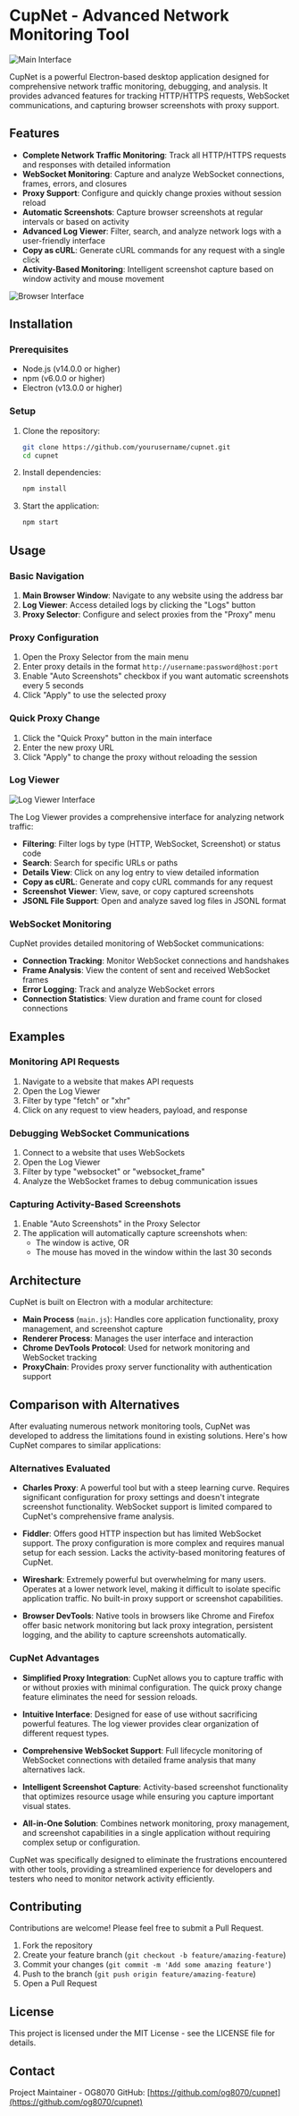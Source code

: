 # CupNet - Advanced Network Monitoring Tool

![Main Interface](docs/image/main.png)

CupNet is a powerful Electron-based desktop application designed for comprehensive network traffic monitoring, debugging, and analysis. It provides advanced features for tracking HTTP/HTTPS requests, WebSocket communications, and capturing browser screenshots with proxy support.

## Features

- **Complete Network Traffic Monitoring**: Track all HTTP/HTTPS requests and responses with detailed information
- **WebSocket Monitoring**: Capture and analyze WebSocket connections, frames, errors, and closures
- **Proxy Support**: Configure and quickly change proxies without session reload
- **Automatic Screenshots**: Capture browser screenshots at regular intervals or based on activity
- **Advanced Log Viewer**: Filter, search, and analyze network logs with a user-friendly interface
- **Copy as cURL**: Generate cURL commands for any request with a single click
- **Activity-Based Monitoring**: Intelligent screenshot capture based on window activity and mouse movement

![Browser Interface](docs/image/browser.png)

## Installation

### Prerequisites

- Node.js (v14.0.0 or higher)
- npm (v6.0.0 or higher)
- Electron (v13.0.0 or higher)

### Setup

1. Clone the repository:
   ```bash
   git clone https://github.com/yourusername/cupnet.git
   cd cupnet
   ```

2. Install dependencies:
   ```bash
   npm install
   ```

3. Start the application:
   ```bash
   npm start
   ```

## Usage

### Basic Navigation

1. **Main Browser Window**: Navigate to any website using the address bar
2. **Log Viewer**: Access detailed logs by clicking the "Logs" button
3. **Proxy Selector**: Configure and select proxies from the "Proxy" menu

### Proxy Configuration

1. Open the Proxy Selector from the main menu
2. Enter proxy details in the format `http://username:password@host:port`
3. Enable "Auto Screenshots" checkbox if you want automatic screenshots every 5 seconds
4. Click "Apply" to use the selected proxy

### Quick Proxy Change

1. Click the "Quick Proxy" button in the main interface
2. Enter the new proxy URL
3. Click "Apply" to change the proxy without reloading the session

### Log Viewer

![Log Viewer Interface](docs/image/log.png)

The Log Viewer provides a comprehensive interface for analyzing network traffic:

- **Filtering**: Filter logs by type (HTTP, WebSocket, Screenshot) or status code
- **Search**: Search for specific URLs or paths
- **Details View**: Click on any log entry to view detailed information
- **Copy as cURL**: Generate and copy cURL commands for any request
- **Screenshot Viewer**: View, save, or copy captured screenshots
- **JSONL File Support**: Open and analyze saved log files in JSONL format

### WebSocket Monitoring

CupNet provides detailed monitoring of WebSocket communications:

- **Connection Tracking**: Monitor WebSocket connections and handshakes
- **Frame Analysis**: View the content of sent and received WebSocket frames
- **Error Logging**: Track and analyze WebSocket errors
- **Connection Statistics**: View duration and frame count for closed connections

## Examples

### Monitoring API Requests

1. Navigate to a website that makes API requests
2. Open the Log Viewer
3. Filter by type "fetch" or "xhr"
4. Click on any request to view headers, payload, and response

### Debugging WebSocket Communications

1. Connect to a website that uses WebSockets
2. Open the Log Viewer
3. Filter by type "websocket" or "websocket_frame"
4. Analyze the WebSocket frames to debug communication issues

### Capturing Activity-Based Screenshots

1. Enable "Auto Screenshots" in the Proxy Selector
2. The application will automatically capture screenshots when:
   - The window is active, OR
   - The mouse has moved in the window within the last 30 seconds

## Architecture

CupNet is built on Electron with a modular architecture:

- **Main Process** (`main.js`): Handles core application functionality, proxy management, and screenshot capture
- **Renderer Process**: Manages the user interface and interaction
- **Chrome DevTools Protocol**: Used for network monitoring and WebSocket tracking
- **ProxyChain**: Provides proxy server functionality with authentication support

## Comparison with Alternatives

After evaluating numerous network monitoring tools, CupNet was developed to address the limitations found in existing solutions. Here's how CupNet compares to similar applications:

### Alternatives Evaluated

- **Charles Proxy**: A powerful tool but with a steep learning curve. Requires significant configuration for proxy settings and doesn't integrate screenshot functionality. WebSocket support is limited compared to CupNet's comprehensive frame analysis.

- **Fiddler**: Offers good HTTP inspection but has limited WebSocket support. The proxy configuration is more complex and requires manual setup for each session. Lacks the activity-based monitoring features of CupNet.

- **Wireshark**: Extremely powerful but overwhelming for many users. Operates at a lower network level, making it difficult to isolate specific application traffic. No built-in proxy support or screenshot capabilities.

- **Browser DevTools**: Native tools in browsers like Chrome and Firefox offer basic network monitoring but lack proxy integration, persistent logging, and the ability to capture screenshots automatically.

### CupNet Advantages

- **Simplified Proxy Integration**: CupNet allows you to capture traffic with or without proxies with minimal configuration. The quick proxy change feature eliminates the need for session reloads.

- **Intuitive Interface**: Designed for ease of use without sacrificing powerful features. The log viewer provides clear organization of different request types.

- **Comprehensive WebSocket Support**: Full lifecycle monitoring of WebSocket connections with detailed frame analysis that many alternatives lack.

- **Intelligent Screenshot Capture**: Activity-based screenshot functionality that optimizes resource usage while ensuring you capture important visual states.

- **All-in-One Solution**: Combines network monitoring, proxy management, and screenshot capabilities in a single application without requiring complex setup or configuration.

CupNet was specifically designed to eliminate the frustrations encountered with other tools, providing a streamlined experience for developers and testers who need to monitor network activity efficiently.

## Contributing

Contributions are welcome! Please feel free to submit a Pull Request.

1. Fork the repository
2. Create your feature branch (`git checkout -b feature/amazing-feature`)
3. Commit your changes (`git commit -m 'Add some amazing feature'`)
4. Push to the branch (`git push origin feature/amazing-feature`)
5. Open a Pull Request

## License

This project is licensed under the MIT License - see the LICENSE file for details.

## Contact

Project Maintainer - OG8070
GitHub: [https://github.com/og8070/cupnet](https://github.com/og8070/cupnet)
